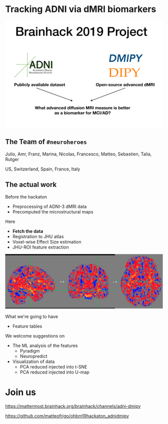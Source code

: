 Tracking ADNI via dMRI biomarkers
=================================
![](img/theplan.png)

The Team of `#neuroheroes`
--------------------------
Julio, Amr, Franz, Marina, Nicolas, Francesco, Matteo, Sebastien, Talia, Rutger

US, Switzerland, Spain, France, Italy

The actual work
---------------
Before the hackaton
* Preprocessing of ADNI-3 dMRI data
* Precomputed the microstructural maps

Here
* **Fetch the data**
* Registration to JHU atlas
* Voxel-wise Effect Size estimation
* JHU-ROI feature extraction

![](img/effectsize.png)

What we're going to have
* Feature tables

We welcome suggestions on
* The ML analysis of the features
    * Pyradigm
    * Neuropredict
* Visualization of data
    * PCA reduced injected into t-SNE
    * PCA reduced injected into U-map

Join us
=======
https://mattermost.brainhack.org/brainhack/channels/adni-dmipy

https://github.com/matteofrigo/ohbm19hackaton_adnidmipy
